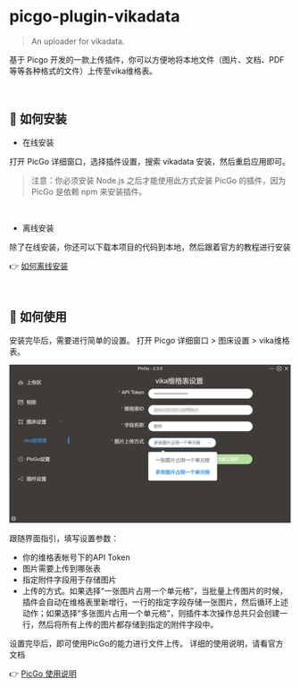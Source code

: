 # picgo-plugin-vikadata

> An uploader for vikadata.

基于 Picgo 开发的一款上传插件，你可以方便地将本地文件（图片、文档、PDF等等各种格式的文件）上传至vika维格表。

<br/>

## 🎨 如何安装

- 在线安装

打开 PicGo 详细窗口，选择插件设置，搜索 vikadata 安装，然后重启应用即可。

> 注意：你必须安装 Node.js 之后才能使用此方式安装 PicGo 的插件，因为 PicGo 是依赖 npm 来安装插件。

<br/>

- 离线安装

除了在线安装，你还可以下载本项目的代码到本地，然后跟着官方的教程进行安装

👉 [如何离线安装](https://picgo.github.io/PicGo-Doc/zh/guide/config.html#%E7%A6%BB%E7%BA%BF%E5%AE%89%E8%A3%85)

<br/>

## 🚀 如何使用

安装完毕后，需要进行简单的设置。
打开 Picgo 详细窗口 > 图床设置 > vika维格表。

![settings](PicGo_settings.jpg)

跟随界面指引，填写设置参数：
- 你的维格表帐号下的API Token
- 图片需要上传到哪张表
- 指定附件字段用于存储图片
- 上传的方式。如果选择“一张图片占用一个单元格”，当批量上传图片的时候，插件会自动在维格表里新增行，一行的指定字段存储一张图片，然后循环上述动作；如果选择“多张图片占用一个单元格”，则插件本次操作总共只会创建一行，然后将所有上传的图片都存储到指定的附件字段中。

设置完毕后，即可使用PicGo的能力进行文件上传。
详细的使用说明，请看官方文档

👉 [PicGo 使用说明](https://molunerfinn.com/PicGo/)